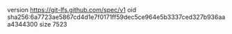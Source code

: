 version https://git-lfs.github.com/spec/v1
oid sha256:6a7723ae5867cd4d1e7f0171ff59dec5ce964e5b3337ced327b936aaa4344300
size 7523
